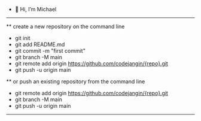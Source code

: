 - 👋 Hi, I’m Michael

---

\*\* create a new repository on the command line

- git init
- git add README.md
- git commit -m "first commit"
- git branch -M main
- git remote add origin https://github.com/codejangin/{repo}.git
- git push -u origin main

\*\* or push an existing repository from the command line

- git remote add origin https://github.com/codejangin/{repo}.git
- git branch -M main
- git push -u origin main

---

<!---
codejangin/codejangin is a ✨ special ✨ repository because its `README.md` (this file) appears on your GitHub profile.
You can click the Preview link to take a look at your changes.
--->

